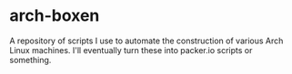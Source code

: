 arch-boxen
==========

A repository of scripts I use to automate the construction of various Arch Linux machines.  I'll eventually turn these into packer.io scripts or something.
